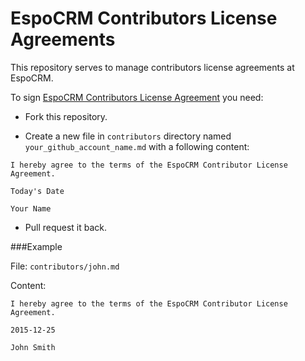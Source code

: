 # EspoCRM Contributors License Agreements

This repository serves to manage contributors license agreements at EspoCRM. 

To sign [EspoCRM Contributors License Agreement](https://github.com/espocrm/cla/blob/master/cla.md) you need:

* Fork this repository.

* Create a new file in `contributors` directory named `your_github_account_name.md` with a following content:
```
I hereby agree to the terms of the EspoCRM Contributor License Agreement.

Today's Date

Your Name
```
* Pull request it back.

###Example

File: `contributors/john.md`

Content:
```
I hereby agree to the terms of the EspoCRM Contributor License Agreement.

2015-12-25

John Smith
```
